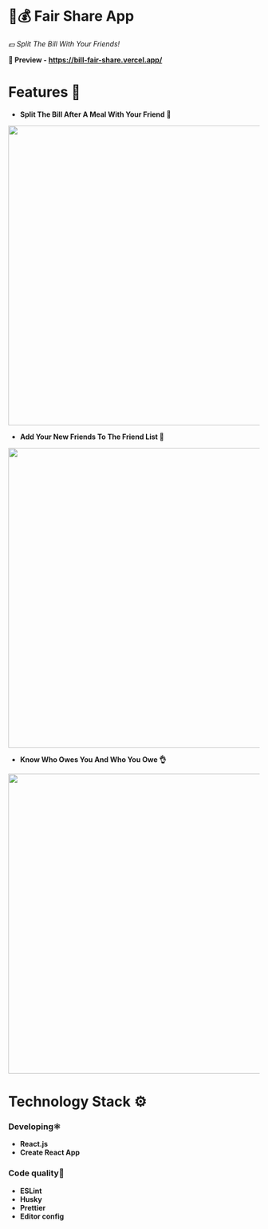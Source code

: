# **🍴💰 Fair Share App**

*💵 Split The Bill With Your Friends!*

**👀 Preview - https://bill-fair-share.vercel.app/**

# Features 🚀
- **Split The Bill After A Meal With Your Friend 🤝**
  
<img width="600px" src="https://github.com/Quiddlee/Eat-n-split/assets/114234698/c51c7945-4a34-41ff-8067-d4db9eea27c8"></img>

- **Add Your New Friends To The Friend List 👥**

<img width="600px" src="https://github.com/Quiddlee/Eat-n-split/assets/114234698/122b8f78-678c-423a-8e4d-6b7510a9dd72"></img>

- **Know Who Owes You And Who You Owe 👌**

<img width="600px" src="https://github.com/Quiddlee/Eat-n-split/assets/114234698/9ccfa44b-44e2-4957-bfd8-651e8f175af3"></img>


# Technology Stack ⚙️
### **Developing⚛️**
- **React.js**
- **Create React App**

### **Code quality🧹**
- **ESLint**
- **Husky**
- **Prettier**
- **Editor config**
